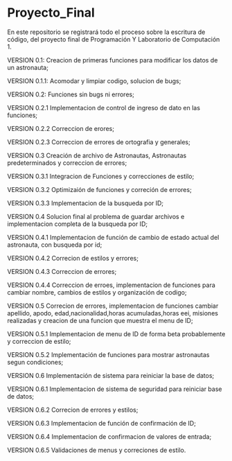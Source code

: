 # Proyecto_Final
En este repositorio se registrará todo el proceso sobre la escritura de código, del proyecto final de Programación Y Laboratorio de Computación 1.


VERSION 0.1: Creacion de primeras funciones para modificar los datos de un astronauta;

VERSION 0.1.1: Acomodar y limpiar codigo, solucion de bugs;

VERSION 0.2: Funciones sin bugs ni errores;

VERSION 0.2.1 Implementacion de control de ingreso de dato en las funciones;

VERSION 0.2.2 Correccion de erores;

VERSION 0.2.3 Correccion de errores de ortografia y generales;

VERSION 0.3 Creación de archivo de Astronautas, Astronautas predeterminados y correccion de errores;

VERSION 0.3.1 Integracion de Funciones y correcciones de estilo;

VERSION 0.3.2 Optimizaión de funciones y correción de errores;

VERSION 0.3.3 Implementacion de la busqueda por ID;

VERSION 0.4 Solucion final al problema de guardar archivos e implementacion completa de la busqueda por ID;

VERSION 0.4.1 Implementacion de función de cambio de estado actual del astronauta, con busqueda por id;

VERSION 0.4.2 Correcion de estilos y errores;

VERSION 0.4.3 Correccion de errores;

VERSION 0.4.4 Correccion de erroes, implementacion de funciones para cambiar nombre, cambios de estilos y organización de codigo;

VERSION 0.5 Correcion de errores, implementacion de funciones cambiar apellido, apodo, edad,nacionalidad,horas acumuladas,horas eei, misiones realizadas y creacion de una funcion que muestra el menu de ID;

VERSION 0.5.1 Implementacion de menu de ID de forma beta probablemente y correccion de estilo;

VERSION 0.5.2 Implementación de funciones para mostrar astronautas segun condiciones;

VERSION 0.6 Implementación de sistema para reiniciar la base de datos;

VERSION 0.6.1 Implementacion de sistema de seguridad para reiniciar base de datos;

VERSION 0.6.2 Correcion de errores y estilos;

VERSION 0.6.3 Implementacion de función de confirmación de ID;

VERSION 0.6.4 Implementacion de confirmacion de valores de entrada;

VERSION 0.6.5 Validaciones de menus y correciones de estilo.
